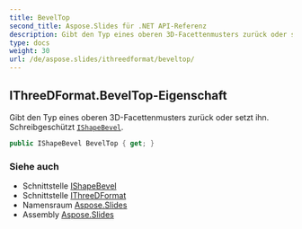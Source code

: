 ```yaml
---
title: BevelTop
second_title: Aspose.Slides für .NET API-Referenz
description: Gibt den Typ eines oberen 3D-Facettenmusters zurück oder setzt ihn. Schreibgeschützt IShapeBevelaspose.slides/ishapebevel.
type: docs
weight: 30
url: /de/aspose.slides/ithreedformat/beveltop/
---
```


## IThreeDFormat.BevelTop-Eigenschaft

Gibt den Typ eines oberen 3D-Facettenmusters zurück oder setzt ihn. Schreibgeschützt [`IShapeBevel`](../../ishapebevel).

```csharp
public IShapeBevel BevelTop { get; }
```

### Siehe auch

* Schnittstelle [IShapeBevel](../../ishapebevel)
* Schnittstelle [IThreeDFormat](../../ithreedformat)
* Namensraum [Aspose.Slides](../../ithreedformat)
* Assembly [Aspose.Slides](../../../)

<!-- DO NOT EDIT: generiert von xmldocmd für Aspose.Slides.dll -->
